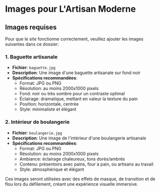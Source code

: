 # Images pour L'Artisan Moderne

## Images requises

Pour que le site fonctionne correctement, veuillez ajouter les images suivantes dans ce dossier:

### 1. Baguette artisanale
- **Fichier**: `baguette.jpg`
- **Description**: Une image d'une baguette artisanale sur fond noir
- **Spécifications recommandées**:
  - Format: JPG ou PNG
  - Résolution: au moins 2000x1000 pixels
  - Fond: noir ou très sombre pour un contraste optimal
  - Éclairage: dramatique, mettant en valeur la texture du pain
  - Position: horizontale, centrée
  - Style: minimaliste et élégant

### 2. Intérieur de boulangerie
- **Fichier**: `boulangerie.jpg`
- **Description**: Une image de l'intérieur d'une boulangerie artisanale
- **Spécifications recommandées**:
  - Format: JPG ou PNG
  - Résolution: au moins 2000x1000 pixels
  - Ambiance: éclairage chaleureux, tons dorés/ambrés
  - Contenu: présentoirs avec pains, four à pain, ou artisans au travail
  - Style: atmosphérique et élégant

Ces images seront utilisées avec des effets de masque, de transition et de flou lors du défilement, créant une expérience visuelle immersive.